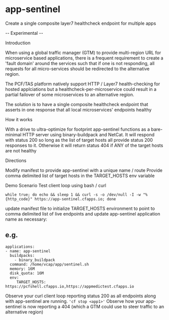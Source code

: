 # app-sentinel
Create a single composite layer7 healthcheck endpoint for multiple apps

-- Experimental --

Introduction

When using a global traffic manager (GTM) to provide multi-region URL for microservice based applications, there is a frequent requirement to create a 'fault domain' around the services such that if one is not responding, all requests for all micro-services should be redirected to the alternative region.

The PCF/TAS platform natively support HTTP / Layer7 health-checking for hosted applciations but a healthcheck-per-microservice could result in a partial failover of some microservices to an alternative region. 

The solution is to have a single composite healthcheck endpoint that asserts in one response that all local microservices' endpoints healthy


How it works

With a drive to ultra-optimize for footprint app-sentinel functions as a bare-minimal HTTP server using binary-buildpack and NetCat. It will respond with status 200 so long as the list of target hosts all provide status 200 responses to it. Otherwise it will return status 404 if ANY of the target hosts are not healthy


Directions

Modify manifest to provide app-sentinel with a unique name / route
Provide comma delimited list of target hosts in the TARGET_HOSTS env variable

Demo Scenario
Test client loop using bash / curl

`while true; do echo && sleep 1 && curl -s -o /dev/null -I -w "%{http_code}" https://app-sentinel.cfapps.io; done`  

update manifest file to initialize TARGET_HOSTS environment to point to comma delimited list of live endpoints and update app-sentinel application name as necessary:

e.g.
---
```
applications:
- name: app-sentinel
  buildpacks:
    - binary_buildpack
  command: /home/vcap/app/sentinel.sh
  memory: 16M
  disk_quota: 16M
  env:
     TARGET_HOSTS: https://pcfshell.cfapps.io,https://appmedictest.cfapps.io
```  

Observe your curl client loop reporting status 200 as all endpoints along with app-sentinel are running.
`'cf stop <app1>'`
Observe how your app-sentinel is now reporting a 404 (which a GTM could use to steer traffic to an alternative region)



